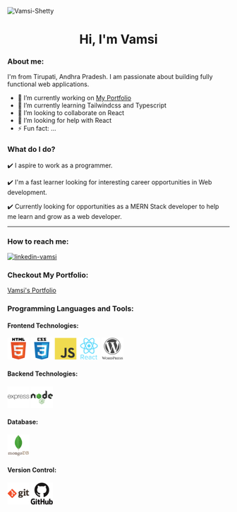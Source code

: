 <p align="left"> <img src="https://komarev.com/ghpvc/?username=Vamsi-Shetty&label=Profile%20views&color=0e75b6&style=flat" alt="Vamsi-Shetty" /> </p>
<h1 align = center>Hi, I'm Vamsi</h1>

<h3 align="left">About me:</h3>

<p>I'm from Tirupati, Andhra Pradesh. I am passionate about building fully functional web applications.</p>

- 🔭 I’m currently working on [My Portfolio](https://Vamsi-Shetty.github.io)
- 🌱 I’m currently learning Tailwindcss and Typescript
- 👯 I’m looking to collaborate on React
- 🤔 I’m looking for help with React
- ⚡ Fun fact: ...

<h3>What do I do?</h3>
  
<p>✔️ I aspire to work as a programmer.</p>
<p>✔️ I'm a fast learner looking for interesting career opportunities in Web development.</p>
<p>✔️ Currently looking for opportunities as a MERN Stack developer to help me learn and grow as a web developer.</p>

<hr/>


<h3 align="left">How to reach me:</h3>

<a href="https://www.linkedin.com/in/vamsi-brahmanapalli/"><img src="https://content.linkedin.com/content/dam/me/business/en-us/amp/brand-site/v2/bg/LI-Bug.svg.original.svg"  alt="linkedin-vamsi" height="30" width="40" ></a>

<h3>Checkout My Portfolio:</h3>
<a href="https://Vamsi-Shetty.github.io">Vamsi's Portfolio</a>

<h3 align="left">Programming Languages and Tools:</h3>
<div>
  <h4>Frontend Technologies:<h4/>
    <img src="https://github.com/devicons/devicon/blob/master/icons/html5/html5-original-wordmark.svg"  alt="html" height="50" width="50" ><img/>
    <img src="https://github.com/devicons/devicon/blob/master/icons/css3/css3-original-wordmark.svg"  alt="css" height="50" width="50" ><img/>
    <img src="https://github.com/devicons/devicon/blob/master/icons/javascript/javascript-original.svg"  alt="javascript" height="50" width="50" ><img/>
    <img src="https://github.com/devicons/devicon/blob/master/icons/react/react-original-wordmark.svg"  alt="react" height="50" width="50" ><img/>
    <img src="https://github.com/devicons/devicon/blob/master/icons/wordpress/wordpress-plain-wordmark.svg"  alt="wordpress" height="50" width="50" ><img/>
    
  <h4>Backend Technologies:<h4/>
    <img src="https://github.com/devicons/devicon/blob/master/icons/express/express-original-wordmark.svg"  alt="express" height="50" width="50" ><img/>
    <img src="https://github.com/devicons/devicon/blob/master/icons/nodejs/nodejs-original-wordmark.svg"  alt="node-js" height="50" width="50" ><img/>
  <h4>Database:<h4/>
    <img src="https://github.com/devicons/devicon/blob/master/icons/mongodb/mongodb-original-wordmark.svg"  alt="mongodb" height="50" width="50" ><img/>
  <h4>Version Control:<h4/>
  <img src="https://github.com/devicons/devicon/blob/master/icons/git/git-original-wordmark.svg" height="50px" width="50px"/>
  <img src="https://github.com/devicons/devicon/blob/master/icons/github/github-original-wordmark.svg" height="50px" width="50px"/>
</div>
<!--
<hr>



<h3>GitHub Stats</h3>
<img src="https://github-profile-trophy.vercel.app/?username=Vamsi-Shetty&theme=algolia" align="center" alt="vamsi" width="100%" />
<img src="http://github-profile-summary-cards.vercel.app/api/cards/profile-details?username=Vamsi-Shetty&theme=2077" width="100%" />

<h3>GitHub Metrics</h3>
<img align="left" src="https://metrics.lecoq.io/Vamsi-Shetty" alt="html" ><img/> -->
